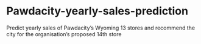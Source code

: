 # Pawdacity-yearly-sales-prediction
Predict yearly sales of Pawdacity’s Wyoming 13 stores and  recommend the city for the organisation’s proposed 14th store
